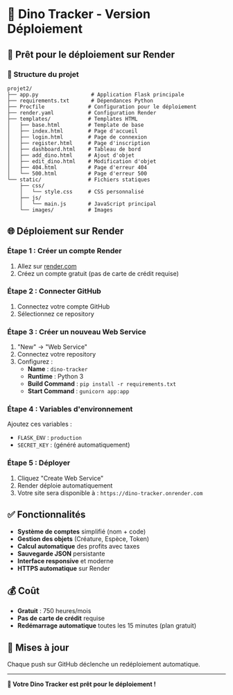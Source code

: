 # 🦕 Dino Tracker - Version Déploiement

## 🚀 Prêt pour le déploiement sur Render

### 📁 Structure du projet
```
projet2/
├── app.py                 # Application Flask principale
├── requirements.txt       # Dépendances Python
├── Procfile              # Configuration pour le déploiement
├── render.yaml           # Configuration Render
├── templates/            # Templates HTML
│   ├── base.html         # Template de base
│   ├── index.html        # Page d'accueil
│   ├── login.html        # Page de connexion
│   ├── register.html     # Page d'inscription
│   ├── dashboard.html    # Tableau de bord
│   ├── add_dino.html     # Ajout d'objet
│   ├── edit_dino.html    # Modification d'objet
│   ├── 404.html          # Page d'erreur 404
│   └── 500.html          # Page d'erreur 500
└── static/               # Fichiers statiques
    ├── css/
    │   └── style.css     # CSS personnalisé
    ├── js/
    │   └── main.js       # JavaScript principal
    └── images/           # Images
```

## 🌐 Déploiement sur Render

### Étape 1 : Créer un compte Render
1. Allez sur [render.com](https://render.com)
2. Créez un compte gratuit (pas de carte de crédit requise)

### Étape 2 : Connecter GitHub
1. Connectez votre compte GitHub
2. Sélectionnez ce repository

### Étape 3 : Créer un nouveau Web Service
1. "New" → "Web Service"
2. Connectez votre repository
3. Configurez :
   - **Name** : `dino-tracker`
   - **Runtime** : Python 3
   - **Build Command** : `pip install -r requirements.txt`
   - **Start Command** : `gunicorn app:app`

### Étape 4 : Variables d'environnement
Ajoutez ces variables :
- `FLASK_ENV` : `production`
- `SECRET_KEY` : (généré automatiquement)

### Étape 5 : Déployer
1. Cliquez "Create Web Service"
2. Render déploie automatiquement
3. Votre site sera disponible à : `https://dino-tracker.onrender.com`

## ✅ Fonctionnalités

- **Système de comptes** simplifié (nom + code)
- **Gestion des objets** (Créature, Espèce, Token)
- **Calcul automatique** des profits avec taxes
- **Sauvegarde JSON** persistante
- **Interface responsive** et moderne
- **HTTPS automatique** sur Render

## 💰 Coût

- **Gratuit** : 750 heures/mois
- **Pas de carte de crédit** requise
- **Redémarrage automatique** toutes les 15 minutes (plan gratuit)

## 🔄 Mises à jour

Chaque push sur GitHub déclenche un redéploiement automatique.

---

**🎉 Votre Dino Tracker est prêt pour le déploiement !**
